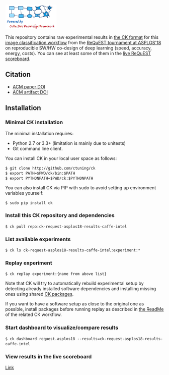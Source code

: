 [![logo](https://github.com/ctuning/ck-guide-images/blob/master/logo-powered-by-ck.png)](https://github.com/ctuning/ck)

This repository contains raw experimental results in [the CK format](https://github.com/ctuning/ck)
for this [image classification workflow](https://github.com/ctuning/ck-request-asplos18-caffe-intel)
from the [ReQuEST tournament at ASPLOS'18](http://cknowledge.org/request-cfp-asplos2018.html) 
on reproducible SW/HW co-design of deep learning (speed, accuracy, energy, costs).
You can see at least some of them in the [live ReQuEST scoreboard](http://cKnowledge.org/request-results).

## Citation

* [ACM paper DOI](https://doi.org/10.1145/3229762.3229763)
* [ACM artifact DOI](https://doi.org/10.1145/3229769)

## Installation

### Minimal CK installation

The minimal installation requires:

* Python 2.7 or 3.3+ (limitation is mainly due to unitests)
* Git command line client.

You can install CK in your local user space as follows:

```
$ git clone http://github.com/ctuning/ck
$ export PATH=$PWD/ck/bin:$PATH
$ export PYTHONPATH=$PWD/ck:$PYTHONPATH
```

You can also install CK via PIP with sudo to avoid setting up environment variables yourself:

```
$ sudo pip install ck
```

### Install this CK repository and dependencies

```
$ ck pull repo:ck-request-asplos18-results-caffe-intel
```

### List available experiments
```
$ ck ls ck-request-asplos18-results-caffe-intel:experiment:*
```

### Replay experiment

```
$ ck replay experiment:{name from above list}
```

Note that CK will try to automatically rebuild experimental setup 
by detecting already installed software dependencies and installing missing ones
using shared [CK packages](https://github.com/ctuning/ck/wiki/Shared-packages).

If you want to have a software setup as close to the original one 
as possible, install packages before running replay as described in 
[the ReadMe](https://github.com/ctuning/ck-request-asplos18-caffe-intel)
of the related CK workflow.

### Start dashboard to visualize/compare results

```
$ ck dashboard request.asplos18 --results=ck-request-asplos18-results-caffe-intel
```

### View results in the live scoreboard

[Link](http://cKnowledge.org/request-results)

